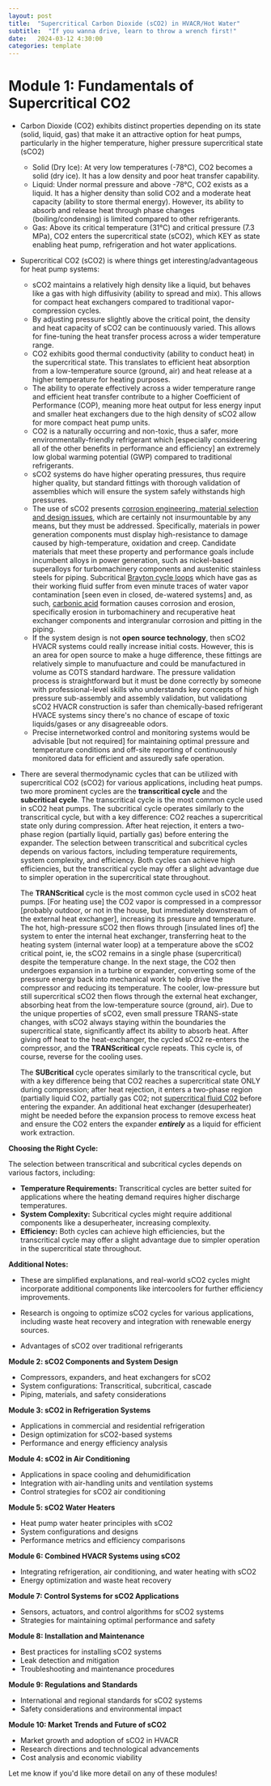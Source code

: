 ```yaml
---
layout: post
title:  "Supercritical Carbon Dioxide (sCO2) in HVACR/Hot Water"
subtitle:  "If you wanna drive, learn to throw a wrench first!"
date:   2024-03-12 4:30:00
categories: template
---
```



# Module 1: Fundamentals of Supercritical CO2

* Carbon Dioxide (CO2) exhibits distinct properties depending on its state (solid, liquid, gas) that make it an attractive option for heat pumps, particularly in the higher temperature, higher pressure supercritical state (sCO2)

    * Solid (Dry Ice): At very low temperatures (-78°C), CO2 becomes a solid (dry ice). It has a low density and poor heat transfer capability.
    * Liquid: Under normal pressure and above -78°C, CO2 exists as a liquid. It has a higher density than solid CO2 and a moderate heat capacity (ability to store thermal energy). However, its ability to absorb and release heat through phase changes (boiling/condensing) is limited compared to other refrigerants.
    * Gas: Above its critical temperature (31°C) and critical pressure (7.3 MPa), CO2 enters the supercritical state (sCO2), which KEY as state enabling heat pump, refrigeration and hot water applications.

* Supercritical CO2 (sCO2) is where things get interesting/advantageous for heat pump systems:
    * sCO2 maintains a relatively high density like a liquid, but behaves like a gas with high diffusivity (ability to spread and mix). This allows for compact heat exchangers compared to traditional vapor-compression cycles.
    * By adjusting pressure slightly above the critical point, the density and heat capacity of sCO2 can be continuously varied. This allows for fine-tuning the heat transfer process across a wider temperature range.
    * CO2 exhibits good thermal conductivity (ability to conduct heat) in the supercritical state. This translates to efficient heat absorption from a low-temperature source (ground, air) and heat release at a higher temperature for heating purposes.
    * The ability to operate effectively across a wider temperature range and efficient heat transfer contribute to a higher Coefficient of Performance (COP), meaning more heat output for less energy input and smaller heat exchangers due to the high density of sCO2 allow for more compact heat pump units.
    * CO2 is a naturally occurring and non-toxic, thus a safer, more environmentally-friendly refrigerant which [especially consideering all of the other benefits in performance and efficiency] an extremely low global warming potential (GWP) compared to traditional refrigerants.
    * sCO2 systems do have higher operating pressures, thus require higher quality, but standard fittings with thorough validation of assemblies which will ensure the system safely withstands high pressures.
    * The use of sCO2 presents [corrosion engineering, material selection and design issues](https://energy.sandia.gov/wp-content/gallery/uploads/SAND-2014-0602C.pdf), which are certainly not insurmountable by any means, but they must be addressed. Specifically, materials in power generation components must display high-resistance to damage caused by high-temperature, oxidation and creep. Candidate materials that meet these property and performance goals include incumbent alloys in power generation, such as nickel-based superalloys for turbomachinery components and austenitic stainless steels for piping. Subcritical [Brayton cycle loops](https://en.wikipedia.org/wiki/Brayton_cycle) which have gas as their working fluid suffer from even minute traces of water vapor contamination [seen even in closed, de-watered systems] and, as such, [carbonic acid](https://en.wikipedia.org/wiki/Carbonic_acid) formation causes corrosion and erosion, specifically erosion in turbomachinery and recuperative heat exchanger components and intergranular corrosion and pitting in the piping.
    * If the system design is not **open source technology**, then sCO2 HVACR systems could really increase initial costs. However, this is an area for open source to make a huge difference, these fittings are relatively simple to manufuacture and could be manufactured in volume as COTS standard hardware. The pressure validation process is straightforward but it must be done correctly by someone with professional-level skills who understands key concepts of high pressure sub-assembly and assembly validation, but validationg sCO2 HVACR construction is safer than chemically-based refrigerant HVACE systems sincy there's no chance of escape of toxic liquids/gases or any disagreeable odors.
    * Precise internetworked control and monitoring systems would be advisable [but not required] for maintaining optimal pressure and temperature conditions and off-site reporting of continuously monitored data for efficient and assuredly safe operation.

* There are several thermodynamic cycles that can be utilized with supercritical CO2 (sCO2) for various applications, including heat pumps. two more prominent cycles are the **transcritical cycle** and the **subcritical cycle**.  The transcritical cycle is the most common cycle used in sCO2 heat pumps.  The subcritical cycle operates similarly to the transcritical cycle, but with a key difference: CO2 reaches a supercritical state only during compression. After heat rejection, it enters a two-phase region (partially liquid, partially gas) before entering the expander.  The selection between transcritical and subcritical cycles depends on various factors, including temperature requirements, system complexity, and efficiency.  Both cycles can achieve high efficiencies, but the transcritical cycle may offer a slight advantage due to simpler operation in the supercritical state throughout.

    The **TRANScritical** cycle is the most common cycle used in sCO2 heat pumps. [For heating use] the CO2 vapor is compressed in a compressor [probably outdoor, or not in the house, but immediately downstream of the external heat exchanger], increasing its pressure and temperature. The hot, high-pressure sCO2 then flows through [insulated lines of] the system to enter the internal heat exchanger, transferring heat to the heating system (internal water loop) at a temperature above the sCO2 critical point, ie, the sCO2 remains in a single phase (supercritical) despite the temperature change. In the next stage, the CO2 then undergoes expansion in a turbine or expander, converting some of the pressure energy back into mechanical work to help drive the compressor and reducing its temperature. The cooler, low-pressure but still supercritical sCO2 then flows through the external heat exchanger, absorbing heat from the low-temperature source (ground, air). Due to the unique properties of sCO2, even small pressure TRANS-state changes, with sCO2 always staying within the boundaries the supercritical state, significantly affect its ability to absorb heat. After giving off heat to the heat-exchanger, the cycled sCO2 re-enters the compressor, and the **TRANScritical** cycle repeats. This cycle is, of course, reverse for the cooling uses.

    The **SUBcritical** cycle operates similarly to the transcritical cycle, but with a key difference being that CO2 reaches a supercritical state ONLY during compression; after heat rejection, it enters a two-phase region (partially liquid CO2, partially gas C02; not [supercritical fluid C02](https://en.wikipedia.org/wiki/Supercritical_fluid) before entering the expander. An additional heat exchanger (desuperheater) might be needed before the expansion process to remove excess heat and ensure the CO2 enters the expander ***entirely*** as a liquid for efficient work extraction.

**Choosing the Right Cycle:**

The selection between transcritical and subcritical cycles depends on various factors, including:

* **Temperature Requirements:** Transcritical cycles are better suited for applications where the heating demand requires higher discharge temperatures.
* **System Complexity:** Subcritical cycles might require additional components like a desuperheater, increasing complexity.
* **Efficiency:** Both cycles can achieve high efficiencies, but the transcritical cycle may offer a slight advantage due to simpler operation in the supercritical state throughout.

**Additional Notes:**

* These are simplified explanations, and real-world sCO2 cycles might incorporate additional components like intercoolers for further efficiency improvements.
* Research is ongoing to optimize sCO2 cycles for various applications, including waste heat recovery and integration with renewable energy sources.

* Advantages of sCO2 over traditional refrigerants 

**Module 2: sCO2 Components and System Design**

* Compressors, expanders, and heat exchangers for sCO2
* System configurations: Transcritical, subcritical, cascade
* Piping, materials, and safety considerations

**Module 3: sCO2 in Refrigeration Systems**

* Applications in commercial and residential refrigeration
* Design optimization for sCO2-based systems
* Performance and energy efficiency analysis

**Module 4: sCO2 in Air Conditioning**

* Applications in space cooling and dehumidification
* Integration with air-handling units and ventilation systems
* Control strategies for sCO2 air conditioning 

**Module 5: sCO2  Water Heaters**

*  Heat pump water heater principles with sCO2
* System configurations and designs
* Performance metrics and efficiency comparisons 

**Module 6: Combined HVACR Systems using sCO2**

* Integrating refrigeration, air conditioning, and water heating with sCO2 
* Energy optimization and waste heat recovery

**Module 7: Control Systems for sCO2 Applications**

* Sensors, actuators, and control algorithms for sCO2 systems
* Strategies for maintaining optimal performance and safety

**Module 8:  Installation and Maintenance**

* Best practices for installing sCO2 systems
* Leak detection and mitigation
* Troubleshooting and maintenance procedures

**Module 9:  Regulations and Standards**

* International and regional standards for sCO2 systems
* Safety considerations and environmental impact

**Module 10:  Market Trends and Future of sCO2**

*  Market growth and adoption of sCO2 in HVACR
* Research directions and technological advancements 
* Cost analysis and economic viability 
 
Let me know if you'd like more detail on any of these modules! 
